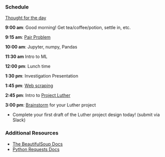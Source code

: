 ### Schedule

[Thought for the day](http://alisoncossette.github.io)

**9:00 am**: Good morning! Get tea/coffee/potion, settle in, etc.

**9:15 am**: [Pair Problem](pair.md)

**10:00 am**: Jupyter, numpy, Pandas

**11:30 am** Intro to ML

**12:00 pm**: Lunch time

**1:30 pm**: Investigation Presentation

**1:45 pm**: [Web scraping](web_scraping_beatifulsoup.ipynb)

**2:45 pm**: Intro to [Project Luther](../../../projects/02-luther/)

**3:00 pm**: [Brainstorm](../../../projects/02-luther/Brainstorming_Guide.md) for your Luther project

 * Complete your first draft of the Luther project design today!  (submit via Slack)


### Additional Resources

 * [The BeautifulSoup Docs](https://www.crummy.com/software/BeautifulSoup/)
 * [Python Requests Docs](http://docs.python-requests.org/en/master/)
